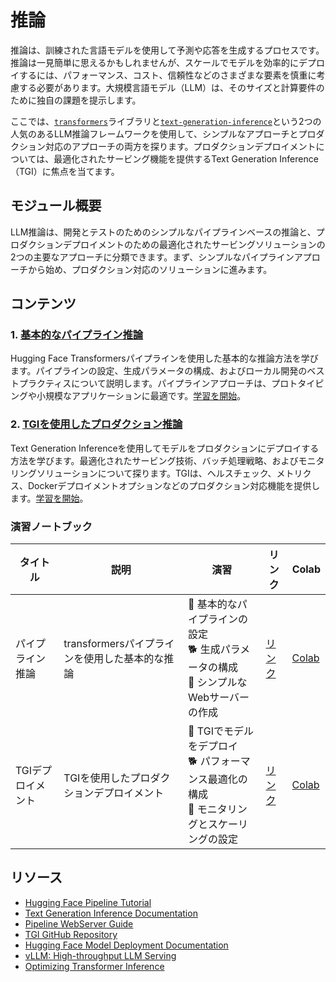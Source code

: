 # 推論

推論は、訓練された言語モデルを使用して予測や応答を生成するプロセスです。推論は一見簡単に思えるかもしれませんが、スケールでモデルを効率的にデプロイするには、パフォーマンス、コスト、信頼性などのさまざまな要素を慎重に考慮する必要があります。大規模言語モデル（LLM）は、そのサイズと計算要件のために独自の課題を提示します。

ここでは、[`transformers`](https://huggingface.co/docs/transformers/index)ライブラリと[`text-generation-inference`](https://github.com/huggingface/text-generation-inference)という2つの人気のあるLLM推論フレームワークを使用して、シンプルなアプローチとプロダクション対応のアプローチの両方を探ります。プロダクションデプロイメントについては、最適化されたサービング機能を提供するText Generation Inference（TGI）に焦点を当てます。

## モジュール概要

LLM推論は、開発とテストのためのシンプルなパイプラインベースの推論と、プロダクションデプロイメントのための最適化されたサービングソリューションの2つの主要なアプローチに分類できます。まず、シンプルなパイプラインアプローチから始め、プロダクション対応のソリューションに進みます。

## コンテンツ

### 1. [基本的なパイプライン推論](./pipeline_inference.md)

Hugging Face Transformersパイプラインを使用した基本的な推論方法を学びます。パイプラインの設定、生成パラメータの構成、およびローカル開発のベストプラクティスについて説明します。パイプラインアプローチは、プロトタイピングや小規模なアプリケーションに最適です。[学習を開始](./pipeline_inference.md)。

### 2. [TGIを使用したプロダクション推論](./tgi_inference.md)

Text Generation Inferenceを使用してモデルをプロダクションにデプロイする方法を学びます。最適化されたサービング技術、バッチ処理戦略、およびモニタリングソリューションについて探ります。TGIは、ヘルスチェック、メトリクス、Dockerデプロイメントオプションなどのプロダクション対応機能を提供します。[学習を開始](./text_generation_inference.md)。

### 演習ノートブック

| タイトル | 説明 | 演習 | リンク | Colab |
|-------|-------------|----------|------|-------|
| パイプライン推論 | transformersパイプラインを使用した基本的な推論 | 🐢 基本的なパイプラインの設定 <br> 🐕 生成パラメータの構成 <br> 🦁 シンプルなWebサーバーの作成 | [リンク](./notebooks/basic_pipeline_inference.ipynb) | [Colab](https://githubtocolab.com/huggingface/smol-course/tree/main/7_inference/notebooks/basic_pipeline_inference.ipynb) |
| TGIデプロイメント | TGIを使用したプロダクションデプロイメント | 🐢 TGIでモデルをデプロイ <br> 🐕 パフォーマンス最適化の構成 <br> 🦁 モニタリングとスケーリングの設定 | [リンク](./notebooks/tgi_deployment.ipynb) | [Colab](https://githubtocolab.com/huggingface/smol-course/tree/main/7_inference/notebooks/tgi_deployment.ipynb) |

## リソース

- [Hugging Face Pipeline Tutorial](https://huggingface.co/docs/transformers/en/pipeline_tutorial)
- [Text Generation Inference Documentation](https://huggingface.co/docs/text-generation-inference/en/index)
- [Pipeline WebServer Guide](https://huggingface.co/docs/transformers/en/pipeline_tutorial#using-pipelines-for-a-webserver)
- [TGI GitHub Repository](https://github.com/huggingface/text-generation-inference)
- [Hugging Face Model Deployment Documentation](https://huggingface.co/docs/inference-endpoints/index)
- [vLLM: High-throughput LLM Serving](https://github.com/vllm-project/vllm)
- [Optimizing Transformer Inference](https://huggingface.co/blog/optimize-transformer-inference)
